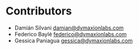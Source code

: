 # Contributors

* Damián Silvani <damian@dymaxionlabs.com>
* Federico Baylé <federico@dymaxionlabs.com>
* Gessica Paniagua <gessica@dymaxionlabs.com>
